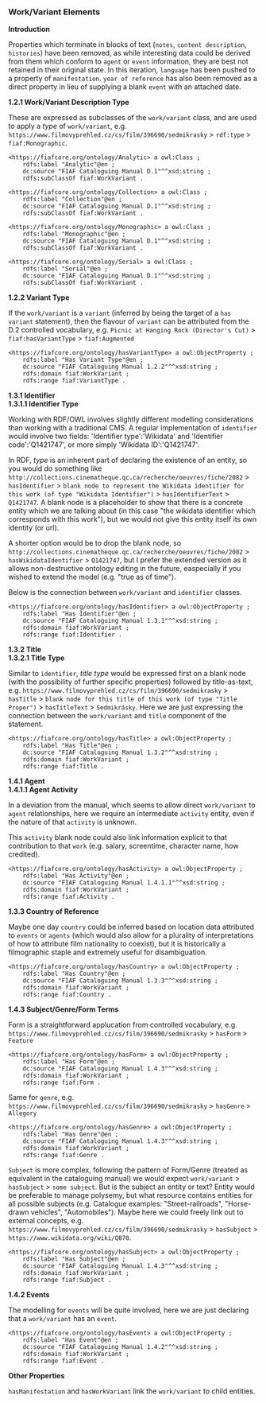### Work/Variant Elements

**Introduction**

Properties which terminate in blocks of text (`notes`, `content description`, `histories`) have been removed, as while interesting data could be derived from them which conform to `agent` or `event` information, they are best not retained in their original state. In this iteration, `language` has been pushed to a property of `manifestation`. `year of reference` has also been removed as a direct property in lieu of supplying a blank `event` with an attached date.

**1.2.1 Work/Variant Description Type**

These are expressed as subclasses of the `work/variant` class, and are used to apply a *type* of `work/variant`, e.g. `https://www.filmovyprehled.cz/cs/film/396690/sedmikrasky` > `rdf:type` > `fiaf:Monographic`.

```ttl
<https://fiafcore.org/ontology/Analytic> a owl:Class ;
    rdfs:label "Analytic"@en ;
    dc:source "FIAF Cataloguing Manual D.1"^^xsd:string ;
    rdfs:subClassOf fiaf:WorkVariant .

<https://fiafcore.org/ontology/Collection> a owl:Class ;
    rdfs:label "Collection"@en ;
    dc:source "FIAF Cataloguing Manual D.1"^^xsd:string ;
    rdfs:subClassOf fiaf:WorkVariant .

<https://fiafcore.org/ontology/Monographic> a owl:Class ;
    rdfs:label "Monographic"@en ;
    dc:source "FIAF Cataloguing Manual D.1"^^xsd:string ;
    rdfs:subClassOf fiaf:WorkVariant .

<https://fiafcore.org/ontology/Serial> a owl:Class ;
    rdfs:label "Serial"@en ;
    dc:source "FIAF Cataloguing Manual D.1"^^xsd:string ;
    rdfs:subClassOf fiaf:WorkVariant .
```

**1.2.2 Variant Type**

If the `work/variant` is a `variant` (inferred by being the target of a `has variant` statement), then the flavour of `variant` can be attributed from the D.2 controlled vocabulary, e.g. `Picnic at Hanging Rock (Director's Cut)` > `fiaf:hasVariantType` > `fiaf:Augmented`

```ttl
<https://fiafcore.org/ontology/hasVariantType> a owl:ObjectProperty ;
    rdfs:label "Has Variant Type"@en ;
    dc:source "FIAF Cataloguing Manual 1.2.2"^^xsd:string ;
    rdfs:domain fiaf:WorkVariant ;
    rdfs:range fiaf:VariantType .
```

**1.3.1 Identifier**  
**1.3.1.1 Identifier Type**

Working with RDF/OWL involves slightly different modelling considerations than working with a traditional CMS. A regular implementation of `identifier` would involve two fields: 'Identifier type':'Wikidata' and 'Identifier code':'Q1421747', or more simply 'Wikidata ID':'Q1421747'.

In RDF, *type* is an inherent part of declaring the existence of an entity, so you would do something like `http://collections.cinematheque.qc.ca/recherche/oeuvres/fiche/2082` > `hasIdentifier` > `blank node to represent the Wikidata identifier for this work (of type "Wikidata Identifier")` > `hasIdentifierText` > `Q1421747`. A blank node is a placeholder to show that there is a concrete entity which we are talking about (in this case "the wikidata identifier which corresponds with this work"), but we would not give this entity itself its own identity (or url).

A shorter option would be to drop the blank node, so `http://collections.cinematheque.qc.ca/recherche/oeuvres/fiche/2082` > `hasWikidataIdentifier` > `Q1421747`, but I prefer the extended version as it allows non-destructive ontology editing in the future, easpecially if you wished to extend the model (e.g. "true as of time").

Below is the connection between `work/variant` and `identifier` classes.

```ttl
<https://fiafcore.org/ontology/hasIdentifier> a owl:ObjectProperty ;
    rdfs:label "Has Identifier"@en ;
    dc:source "FIAF Cataloguing Manual 1.3.1"^^xsd:string ;
    rdfs:domain fiaf:WorkVariant ;
    rdfs:range fiaf:Identifier .
```

**1.3.2 Title**    
**1.3.2.1 Title Type**

Similar to `identifier`, *title type* would be expressed first on a blank node (with the possibility of further specific properties) followed by title-as-text, e.g. `https://www.filmovyprehled.cz/cs/film/396690/sedmikrasky` > `hasTitle` > `blank node for this title of this work (of type "Title Proper")` > `hasTitleText` > `Sedmikrásky`. Here we are just expressing the connection between the `work/variant` and `title` component of the statement. 

```ttl
<https://fiafcore.org/ontology/hasTitle> a owl:ObjectProperty ;
    rdfs:label "Has Title"@en ;
    dc:source "FIAF Cataloguing Manual 1.3.2"^^xsd:string ;
    rdfs:domain fiaf:WorkVariant ;
    rdfs:range fiaf:Title .
```

**1.4.1 Agent**   
**1.4.1.1 Agent Activity**

In a deviation from the manual, which seems to allow direct `work/variant` to `agent` relationships, here we require an intermediate `activity` entity, even if the nature of that `activity` is unknown.

This `activity` blank node could also link information explicit to that contribution to that `work` (e.g. salary, screentime, character name, how credited).

```ttl
<https://fiafcore.org/ontology/hasActivity> a owl:ObjectProperty ;
    rdfs:label "Has Activity"@en ;
    dc:source "FIAF Cataloguing Manual 1.4.1.1"^^xsd:string ;
    rdfs:domain fiaf:WorkVariant ;
    rdfs:range fiaf:Activity .
```

**1.3.3 Country of Reference**

Maybe one day `country` could be inferred based on location data attributed to `events` or `agents` (which would also allow for a plurality of interpretations of how to attribute film nationality to coexist), but it is historically a filmographic staple and extremely useful for disambiguation.

```ttl
<https://fiafcore.org/ontology/hasCountry> a owl:ObjectProperty ;
    rdfs:label "Has Country"@en ;
    dc:source "FIAF Cataloguing Manual 1.3.3"^^xsd:string ;
    rdfs:domain fiaf:WorkVariant ;
    rdfs:range fiaf:Country .
```

**1.4.3 Subject/Genre/Form Terms**

Form is a straightforward applucation from controlled vocabulary, e.g. `https://www.filmovyprehled.cz/cs/film/396690/sedmikrasky` > `hasForm` > `Feature`

```ttl
<https://fiafcore.org/ontology/hasForm> a owl:ObjectProperty ;
    rdfs:label "Has Form"@en ;
    dc:source "FIAF Cataloguing Manual 1.4.3"^^xsd:string ;
    rdfs:domain fiaf:WorkVariant ;
    rdfs:range fiaf:Form .
```
Same for `genre`, e.g. `https://www.filmovyprehled.cz/cs/film/396690/sedmikrasky` > `hasGenre` > `Allegory`

```ttl
<https://fiafcore.org/ontology/hasGenre> a owl:ObjectProperty ;
    rdfs:label "Has Genre"@en ;
    dc:source "FIAF Cataloguing Manual 1.4.3"^^xsd:string ;
    rdfs:domain fiaf:WorkVariant ;
    rdfs:range fiaf:Genre .
```

`Subject` is more complex, following the pattern of Form/Genre (treated as equivalent in the cataloguing manual) we would expect `work/variant` > `hasSubject` > `some subject`. But is the subject an entity or text? Entity would be preferable to manage polysemy, but what resource contains entities for all possible subjects (e.g. Catalogue examples: "Street-railroads", "Horse-drawn vehicles", "Automobiles"). Maybe here we could freely link out to external concepts, e.g. `https://www.filmovyprehled.cz/cs/film/396690/sedmikrasky` > `hasSubject` > `https://www.wikidata.org/wiki/Q870`.

```ttl
<https://fiafcore.org/ontology/hasSubject> a owl:ObjectProperty ;
    rdfs:label "Has Subject"@en ;
    dc:source "FIAF Cataloguing Manual 1.4.3"^^xsd:string ;
    rdfs:domain fiaf:WorkVariant ;
    rdfs:range fiaf:Subject .
```

**1.4.2 Events**

The modelling for `events` will be quite involved, here we are just declaring that a `work/variant` has an `event`.

```ttl
<https://fiafcore.org/ontology/hasEvent> a owl:ObjectProperty ;
    rdfs:label "Has Event"@en ;
    dc:source "FIAF Cataloguing Manual 1.4.2"^^xsd:string ;
    rdfs:domain fiaf:WorkVariant ;
    rdfs:range fiaf:Event .
```

**Other Properties**

`hasManifestation` and `hasWorkVariant` link the `work/variant` to child entities. 

